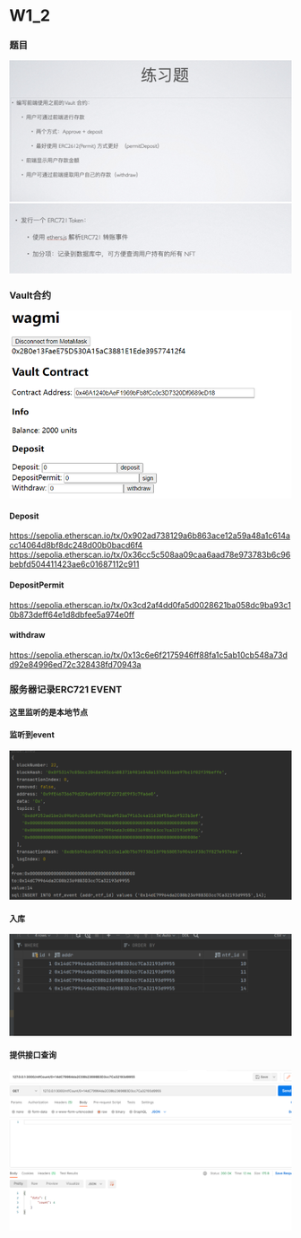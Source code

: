 # W1_2
### 题目
<img src='image/q1.jpg' alt="">
<img src='image/q2.jpg' alt="">

### Vault合约
<img src='image/vault.png' alt="">

#### Deposit
https://sepolia.etherscan.io/tx/0x902ad738129a6b863ace12a59a48a1c614acc14064d8bf8dc248d00b0bacd6f4
https://sepolia.etherscan.io/tx/0x36cc5c508aa09caa6aad78e973783b6c96bebfd504411423ae6c01687112c911
#### DepositPermit
https://sepolia.etherscan.io/tx/0x3cd2af4dd0fa5d0028621ba058dc9ba93c10b873deff64e1d8dbfee5a974e0ff
#### withdraw
https://sepolia.etherscan.io/tx/0x13c6e6f2175946ff88fa1c5ab10cb548a73dd92e84996ed72c328438fd70943a

### 服务器记录ERC721 EVENT
#### 这里监听的是本地节点

#### 监听到event
<img src='image/eventlisten.png' alt="">

#### 入库
<img src='image/intoDatabase.png' alt="">

#### 提供接口查询
<img src='image/server.png' alt="">








